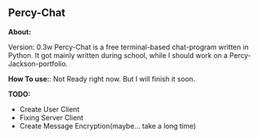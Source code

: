 **Percy-Chat**
--------------
**About:**

Version: 0.3w
Percy-Chat is a free terminal-based chat-program written in Python. It got mainly written during school, while I should work on a Percy-Jackson-portfolio.

**How To use:**:
Not Ready right now. But I will finish it soon. 

**TODO:**
 - Create User Client
 - Fixing Server Client
 - Create Message Encryption(maybe... take a long time)
